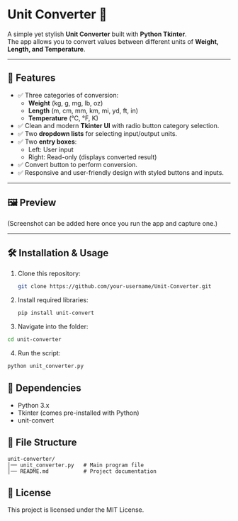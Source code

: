 # Unit Converter 🧮

A simple yet stylish **Unit Converter** built with **Python Tkinter**.  
The app allows you to convert values between different units of **Weight, Length, and Temperature**.  

---

## 🚀 Features
- ✅ Three categories of conversion:
  - **Weight** (kg, g, mg, lb, oz)
  - **Length** (m, cm, mm, km, mi, yd, ft, in)
  - **Temperature** (°C, °F, K)
- ✅ Clean and modern **Tkinter UI** with radio button category selection.  
- ✅ Two **dropdown lists** for selecting input/output units.  
- ✅ Two **entry boxes**: 
  - Left: User input  
  - Right: Read-only (displays converted result)  
- ✅ Convert button to perform conversion.  
- ✅ Responsive and user-friendly design with styled buttons and inputs.  

---

## 🖼️ Preview
(Screenshot can be added here once you run the app and capture one.)

---

## 🛠️ Installation & Usage
1. Clone this repository:
   ```bash
   git clone https://github.com/your-username/Unit-Converter.git
   ```
2. Install required libraries:
   ```bash
   pip install unit-convert
   ```
3. Navigate into the folder:
  ```bash
  cd unit-converter
  ```
4. Run the script:
  ```bash
  python unit_converter.py
  ```

## 📌 Dependencies

- Python 3.x
- Tkinter (comes pre-installed with Python)
- unit-convert

## 📂 File Structure
```
unit-converter/
│── unit_converter.py   # Main program file
│── README.md           # Project documentation
```

## 📜 License

This project is licensed under the MIT License.
